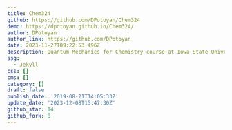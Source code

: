 ```yaml
---
title: Chem324
github: https://github.com/DPotoyan/Chem324
demo: https://dpotoyan.github.io/Chem324/
author: DPotoyan
author_link: https://github.com/DPotoyan
date: 2023-11-27T09:22:53.496Z
description: Quantum Mechanics for Chemistry course at Iowa State University (Chem324)
ssg:
  - Jekyll
css: []
cms: []
category: []
draft: false
publish_date: '2019-08-21T14:05:33Z'
update_date: '2023-12-08T15:47:30Z'
github_star: 14
github_fork: 8
---
```

